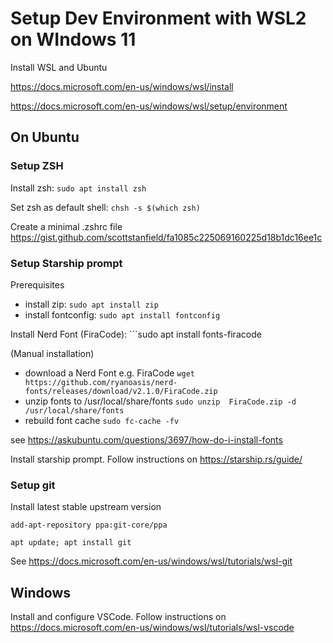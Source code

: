 # Setup Dev Environment with WSL2 on WIndows 11

Install WSL and Ubuntu

https://docs.microsoft.com/en-us/windows/wsl/install

https://docs.microsoft.com/en-us/windows/wsl/setup/environment

## On Ubuntu

### Setup ZSH

Install zsh: ```sudo apt install zsh```

Set zsh as default shell: ```chsh -s $(which zsh)```

Create a minimal .zshrc file https://gist.github.com/scottstanfield/fa1085c225069160225d18b1dc16ee1c

### Setup Starship prompt

Prerequisites
- install zip: ```sudo apt install zip```
- install fontconfig: ```sudo apt install fontconfig```

Install Nerd Font (FiraCode): ```sudo apt install fonts-firacode

(Manual installation)

- download a Nerd Font e.g. FiraCode ```wget https://github.com/ryanoasis/nerd-fonts/releases/download/v2.1.0/FiraCode.zip```
- unzip fonts to /usr/local/share/fonts ```sudo unzip  FiraCode.zip -d /usr/local/share/fonts```
- rebuild font cache ```sudo fc-cache -fv``` 

see https://askubuntu.com/questions/3697/how-do-i-install-fonts

Install starship prompt. Follow instructions on https://starship.rs/guide/

### Setup git

Install latest stable upstream version

```add-apt-repository ppa:git-core/ppa```

```apt update; apt install git```

See https://docs.microsoft.com/en-us/windows/wsl/tutorials/wsl-git

## Windows

Install and configure VSCode. Follow instructions on https://docs.microsoft.com/en-us/windows/wsl/tutorials/wsl-vscode
